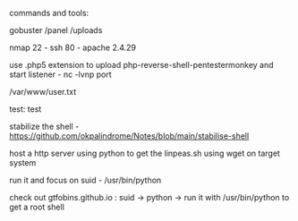 commands and tools:

gobuster 
/panel
/uploads

nmap 
22 - ssh
80 - apache 2.4.29

use .php5 extension to upload php-reverse-shell-pentestermonkey
and start listener - nc -lvnp port

/var/www/user.txt

test: test

stabilize the shell - https://github.com/okpalindrome/Notes/blob/main/stabilise-shell 

host a http server using python to get the linpeas.sh using wget on target system

run it and focus on suid - /usr/bin/python 

check out gtfobins.github.io : suid -> python -> run it with /usr/bin/python to get a root shell
